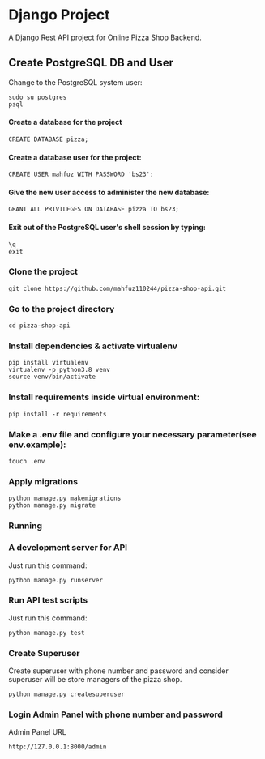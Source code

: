 # Django Project

A Django Rest API project for Online Pizza Shop Backend.

## Create PostgreSQL DB and User

Change to the PostgreSQL system user:
```
sudo su postgres
psql
```

#### Create a database for the project

```
CREATE DATABASE pizza;
```

#### Create a database user for the project:

```
CREATE USER mahfuz WITH PASSWORD 'bs23';
```

#### Give the new user access to administer the new database:

```
GRANT ALL PRIVILEGES ON DATABASE pizza TO bs23;
```

#### Exit out of the PostgreSQL user's shell session by typing:

```
\q
exit
```

### Clone the project

```
git clone https://github.com/mahfuz110244/pizza-shop-api.git
```

### Go to the project directory
```
cd pizza-shop-api
```

### Install dependencies & activate virtualenv

```
pip install virtualenv
virtualenv -p python3.8 venv
source venv/bin/activate
```


### Install requirements inside virtual environment:
```
pip install -r requirements
```

### Make a .env file and configure your necessary parameter(see env.example):

```
touch .env
```


### Apply migrations

```
python manage.py makemigrations
python manage.py migrate
```

### Running

### A development server for API

Just run this command:

```
python manage.py runserver
```

### Run API test scripts

Just run this command:

```
python manage.py test
```

### Create Superuser
Create superuser with phone number and password and consider superuser will be store managers of
the pizza shop.

```
python manage.py createsuperuser
```

### Login Admin Panel with phone number and password
Admin Panel URL
```
http://127.0.0.1:8000/admin
```